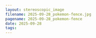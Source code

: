 ```yaml
---
layout: stereoscopic_image
filename: 2025-09-28_pokemon-fence.jpg
pagename: 2025-09-28_pokemon-fence
date: 2025-09-28
tags:
---
```

